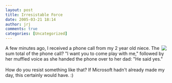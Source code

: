 ```yaml
---
layout: post
title: Irresistable Force
date: 2005-03-21 18:14
author: jrj
comments: true
categories: [Uncategorized]
---
```

<img src="http://www.jrj.org/cute.gif" align="right" />A few minutes ago, I received a phone call from my 2 year old niece. The sum total of the phone call? "I want you to come play with me," followed by her muffled voice as she handed the phone over to her dad:  "He said yes."<br /><br />How do you resist something like that? If Microsoft hadn't already made my day, this certainly would have.  :)
